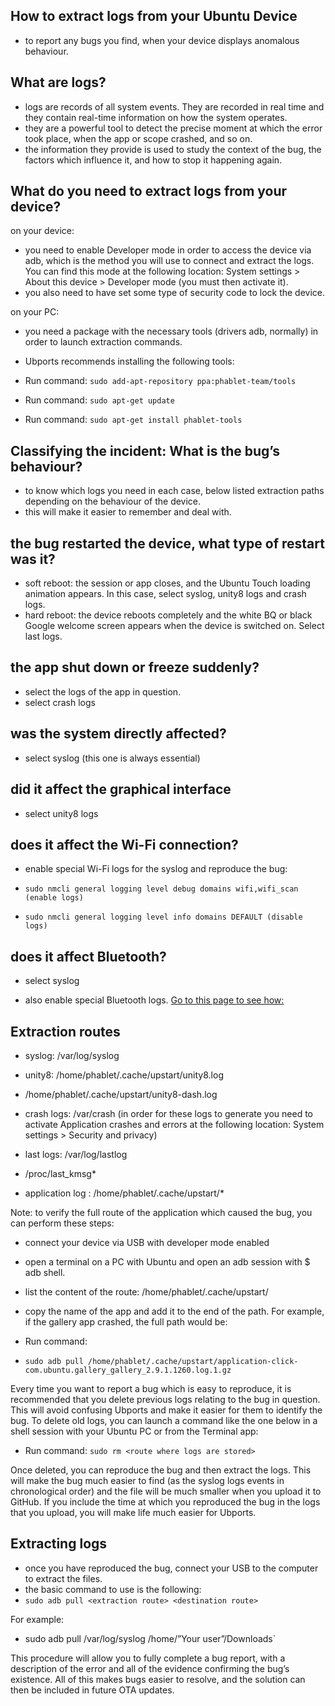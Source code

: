 ## How to extract logs from your Ubuntu Device

- to report any bugs you find, when your device displays anomalous behaviour. 

## What are logs?

- logs are records of all system events. They are recorded in real time and they contain real-time information on how the system operates.
- they are a powerful tool to detect the precise moment at which the error took place, when the app or scope crashed, and so on.
- the information they provide is used to study the context of the bug, the factors which influence it, and how to stop it happening again.

## What do you need to extract logs from your device?

on your device:
- you need to enable Developer mode in order to access the device via adb, which is the method you will use to connect and extract the logs. You can find this mode at the following location: System settings > About this device > Developer mode (you must then activate it).
- you also need to have set some type of security code to lock the device.

on your PC:
- you need a package with the necessary tools (drivers adb, normally) in order to launch extraction commands. 
- Ubports recommends installing the following tools:

- Run command: `sudo add­-apt-­repository ppa:phablet-­team/tools`
- Run command: `sudo apt­-get update`
- Run command: `sudo apt-get install phablet-tools`

## Classifying the incident: What is the bug’s behaviour?

- to know which logs you need in each case, below listed extraction paths depending on the behaviour of the device. 
- this will make it easier to remember and deal with.

## the bug restarted the device, what type of restart was it?

- soft reboot: the session or app closes, and the Ubuntu Touch loading animation appears. In this case, select syslog, unity8 logs and crash logs.
- hard reboot: the device reboots completely and the white BQ or black Google welcome screen appears when the device is switched on. Select last logs.

##  the app shut down or freeze suddenly?

- select the logs of the app in question.
- select crash logs

## was the system directly affected?

- select syslog (this one is always essential)

## did it affect the graphical interface

- select unity8 logs

## does it affect the Wi-Fi connection?

- enable special Wi-Fi logs for the syslog and reproduce the bug:

- `sudo nmcli general logging level debug domains wifi,wifi_scan (enable logs)`
- `sudo nmcli general logging level info domains DEFAULT (disable logs)`

 ## does it affect Bluetooth?
 - select syslog
 
 - also enable special Bluetooth logs. [Go to this page to see how:](https://wiki.ubuntu.com/DebuggingBluetooth)

 ## Extraction routes

- syslog: /var/log/syslog
- unity8: /home/phablet/.cache/upstart/unity8.log
- /home/phablet/.cache/upstart/unity8-dash.log

- crash logs: /var/crash (in order for these logs to generate you need to activate Application crashes and errors at the following location: System settings > Security and privacy)
- last logs: /var/log/lastlog

- /proc/last_kmsg*
- application log : /home/phablet/.cache/upstart/*

Note: to verify the full route of the application which caused the bug, you can perform these steps:
- connect your device via USB with developer mode enabled
- open a terminal on a PC with Ubuntu and open an adb session with $ adb shell.
- list the content of the route: /home/phablet/.cache/upstart/
- copy the name of the app and add it to the end of the path. For example, if the gallery app crashed, the full path would be:

 - Run command: 
 - `sudo adb pull /home/phablet/.cache/upstart/application-click-com.ubuntu.gallery_gallery_2.9.1.1260.log.1.gz`

Every time you want to report a bug which is easy to reproduce, it is recommended that you delete previous logs relating to the bug in question. This will avoid confusing Ubports and make it easier for them to identify the bug.  To delete old logs, you can launch a command like the one below in a shell session with your Ubuntu PC or from the Terminal app:

- Run command: `sudo rm <route where logs are stored>`

Once deleted, you can reproduce the bug and then extract the logs. 
This will make the bug much easier to find (as the syslog logs events in chronological order) and the file will be much smaller when you upload it to GitHub.
If you include the time at which you reproduced the bug in the logs that you upload, you will make life much easier for Ubports.

## Extracting logs

- once you have reproduced the bug, connect your USB to the computer to extract the files. 
- the basic command to use is the following:
- `sudo adb pull <extraction route> <destination route>`

For example:
- sudo adb pull /var/log/syslog /home/”Your user”/Downloads` 

This procedure will allow you to fully complete a bug report, with a description of the error and all of the evidence confirming the bug’s existence. 
All of this makes bugs easier to resolve, and the solution can then be included in future OTA updates.
